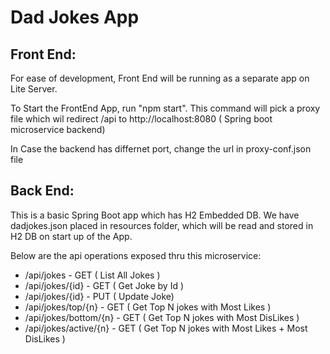 # Dad Jokes App

## Front End: 

For ease of development, Front End will be running as a separate app on Lite Server.

To Start the FrontEnd App, run "npm start". This command will pick a proxy file which wil redirect /api to http://localhost:8080 ( Spring boot microservice backend) 

In Case the backend has differnet port, change the url in proxy-conf.json file

## Back End:

This is a basic Spring Boot app which has H2 Embedded DB. We have dadjokes.json placed in resources folder, which will be read and stored in H2 DB on start up of the App.

Below are the api operations exposed thru this microservice:

* /api/jokes  - GET  ( List All Jokes )
* /api/jokes/{id} - GET ( Get Joke by Id )
* /api/jokes/{id} - PUT  ( Update Joke)
* /api/jokes/top/{n} - GET  ( Get Top N jokes with Most Likes )
* /api/jokes/bottom/{n} - GET ( Get Top N jokes with Most DisLikes )
* /api/jokes/active/{n}  - GET  ( Get Top N jokes with Most Likes + Most DisLikes )
